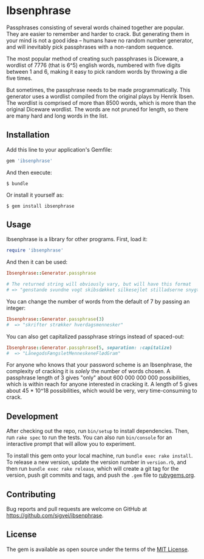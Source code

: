 # Ibsenphrase

Passphrases consisting of several words chained together are popular. They are easier to remember and harder to crack. But generating them in your mind is not a good idea – humans have no random number generator, and will inevitably pick passphrases with a non-random sequence.

The most popular method of creating such passphrases is Diceware, a wordlist of 7776 (that is 6^5) english words, numbered with five digits between 1 and 6, making it easy to pick random words by throwing a die five times.

But sometimes, the passphrase needs to be made programmatically. This generator uses a wordlist compiled from the original plays by Henrik Ibsen. The wordlist is comprised of more than 8500 words, which is more than the original Diceware wordlist. The words are not pruned for length, so there are many hard and long words in the list.


## Installation

Add this line to your application's Gemfile:

```ruby
gem 'ibsenphrase'
```

And then execute:

    $ bundle

Or install it yourself as:

    $ gem install ibsenphrase

## Usage

Ibsenphrase is a library for other programs. First, load it:

```ruby
require 'ibsenphrase'
```

And then it can be used:

```ruby
Ibsenphrase::Generator.passphrase

# The returned string will obviously vary, but will have this format
# => "genstande svundne vogt skibsdækket silkesejlet stilladserne snygt"
```

You can change the number of words from the default of 7 by passing an integer:

```ruby
Ibsenphrase::Generator.passphrase(3)
#  => "skrifter strækker hverdagsmennesker"
```

You can also get capitalized passphrase strings instead of spaced-out:

```ruby
Ibsenphrase::Generator.passphrase(5, separation: :capitalize)
#  => "LånegodsFængsletMenneskeneFlødGram"
```

For anyone who knows that your password scheme is an Ibsenphrase, the complexity of cracking it is _solely_ the number of words chosen. A passphrase length of 3 gives "only" about 600 000 000 000 possibilities, which is within reach for anyone interested in cracking it. A length of 5 gives about 45 * 10^18 possibilities, which would be very, very time-consuming to crack.

## Development

After checking out the repo, run `bin/setup` to install dependencies. Then, run `rake spec` to run the tests. You can also run `bin/console` for an interactive prompt that will allow you to experiment.

To install this gem onto your local machine, run `bundle exec rake install`. To release a new version, update the version number in `version.rb`, and then run `bundle exec rake release`, which will create a git tag for the version, push git commits and tags, and push the `.gem` file to [rubygems.org](https://rubygems.org).

## Contributing

Bug reports and pull requests are welcome on GitHub at https://github.com/sigvei/ibsenphrase.


## License

The gem is available as open source under the terms of the [MIT License](http://opensource.org/licenses/MIT).

